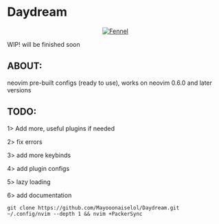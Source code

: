 # Daydream

<div align="center">

[![Fennel](	https://img.shields.io/badge/Made%20with%20Fennel-2C2D72?style=for-the-badge&logo=lua&logoColor=white)](https://fennel-lang.org)

</div>

WIP! will be finished soon

## ABOUT:

neovim pre-built configs (ready to use), works on neovim 0.6.0 and later versions

## TODO:

1> Add more, useful plugins if needed

2> fix errors

3> add more keybinds

4> add plugin configs

5> lazy loading

6> add documentation

```
git clone https://github.com/Mayooonaiselol/Daydream.git ~/.config/nvim --depth 1 && nvim +PackerSync
```
